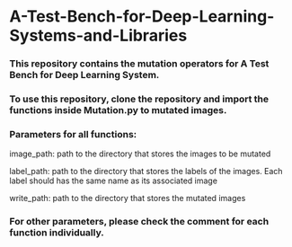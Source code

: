 # A-Test-Bench-for-Deep-Learning-Systems-and-Libraries
### This repository contains the mutation operators for A Test Bench for Deep Learning System.

### To use this repository, clone the repository and import the functions inside Mutation.py to mutated images.

### Parameters for all functions:
image_path: path to the directory that stores the images to be mutated

label_path: path to the directory that stores the labels of the images. 
            Each label should has the same name as its associated image
            
write_path: path to the directory that stores the mutated images

### For other parameters, please check the comment for each function individually.
